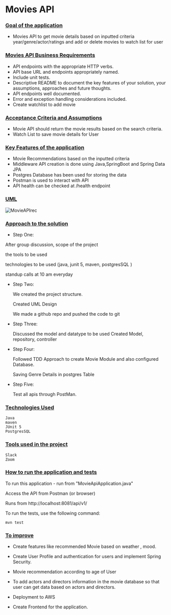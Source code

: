 # Movies API

### <ins>Goal of the application</ins>

- Movies API to get movie details based on inputted criteria year/genre/actor/ratings and
  add or delete movies to watch list for user


### <ins>Movies API Business Requirements</ins>

- API endpoints with the appropriate HTTP verbs.
- API base URL and endpoints appropriately named.
- Include unit tests.
- Descriptive README to document the key features of your solution, your assumptions, approaches and future thoughts.
- API endpoints well documented.
- Error and exception handling considerations included.
- Create watchlist to add movie

### <ins>Acceptance Criteria and Assumptions</ins>

- Movie API should return the movie results based on the search criteria.
- Watch List to save movie details for User


### <ins>Key Features of the application</ins>

- Movie Recommendations based on the inputted criteria
- Middleware API creation is done using Java,SpringBoot and Spring Data JPA
- Postgres Database has been used for storing the data
- Postman is used to interact with API
- API health can be checked at /health endpoint

### <ins> UML </ins>
![MovieAPIrec](https://user-images.githubusercontent.com/120603284/228172682-3646214d-eba0-4464-8af3-a492f2208b69.png)


### <ins>Approach to the solution</ins>

- Step One:

After group discussion,
   scope of the project
 
   the tools to be used
  
   technologies to be used (java, junit 5, maven, postgresSQL )
 
   standup calls at 10 am everyday

- Step Two:

    We created the project structure.
  
    Created UML Design
  
    We made a github repo and pushed the code to git 

- Step Three: 

    Discussed the model and datatype to be used
    Created Model, repository, controller

- Step Four: 

    Followed TDD Approach to create Movie Module and also configured Database.
    
    Saving Genre Details in postgres Table

- Step Five:

     Test all apis through PostMan.
     
     
     
     
     
 ### <ins>Technologies Used</ins>

    Java
    maven
    JUnit 5
    PostgresSQL
   


### <ins>Tools used in the project</ins>

 
    Slack
    Zoom


### <ins>How to run the application and tests</ins>

To run this application - run from "MovieApiApplication.java"

Access the API from Postman (or browser)

Runs from http://localhost:8081/api/v1/


To run the tests, use the following command:

    mvn test
      
     
     

### <ins> To improve </ins>

 - Create features like recommended Movie based on weather , mood.
  
 - Create User Profile and authentication for users and implement Spring Security.
  
 - Movie recommendation according to age of User
  
 - To add actors and directors information in the movie database so that user can get data based on actors and directors.
 
 - Deployment to AWS
 
 - Create Frontend for the application.
 
